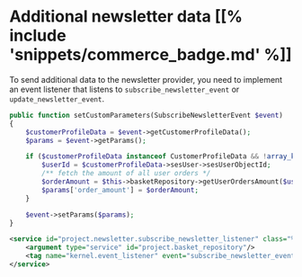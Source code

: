 # Additional newsletter data [[% include 'snippets/commerce_badge.md' %]]

To send additional data to the newsletter provider, you need to implement an event listener
that listens to `subscribe_newsletter_event` or `update_newsletter_event`.

``` php
public function setCustomParameters(SubscribeNewsletterEvent $event)
{
    $customerProfileData = $event->getCustomerProfileData();
    $params = $event->getParams();

    if ($customerProfileData instanceof CustomerProfileData && !array_key_exists('order_amount', $params)) {
        $userId = $customerProfileData->sesUser->sesUserObjectId;
        /** fetch the amount of all user orders */
        $orderAmount = $this->basketRepository->getUserOrdersAmount($userId);
        $params['order_amount'] = $orderAmount;
    }

    $event->setParams($params);
}
```

``` xml
<service id="project.newsletter.subscribe_newsletter_listener" class="%project.newsletter.subscribe_newsletter_listener.class%">
    <argument type="service" id="project.basket_repository"/>  
    <tag name="kernel.event_listener" event="subscribe_newsletter_event" method="setCustomParameters" />
</service>
```
